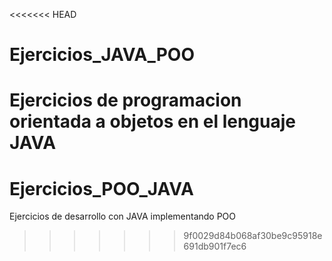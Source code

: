 <<<<<<< HEAD
# Ejercicios_JAVA_POO
Ejercicios de programacion orientada a objetos en el lenguaje JAVA
=======
# Ejercicios_POO_JAVA
Ejercicios de desarrollo con JAVA implementando POO
>>>>>>> 9f0029d84b068af30be9c95918e691db901f7ec6
